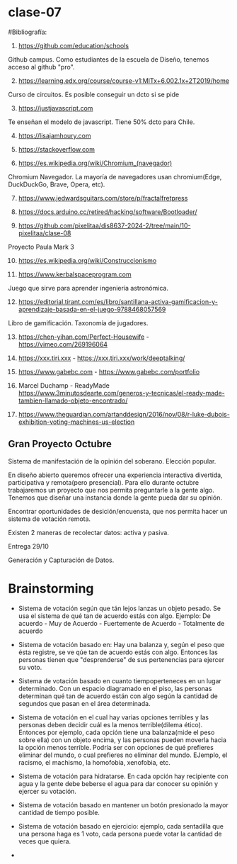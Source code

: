 # clase-07


#Bibliografía: 

1. https://github.com/education/schools

Github campus. Como estudiantes de la escuela de Diseño, tenemos acceso al github "pro".

2. https://learning.edx.org/course/course-v1:MITx+6.002.1x+2T2019/home

Curso de circuitos. Es posible conseguir un dcto si se pide

3. https://justjavascript.com 

Te enseñan el modelo de javascript. Tiene 50% dcto para Chile.

4. https://lisajamhoury.com

5. https://stackoverflow.com

6. https://es.wikipedia.org/wiki/Chromium_(navegador)

Chromium Navegador. La mayoría de navegadores usan chromium(Edge, DuckDuckGo, Brave, Opera, etc).

7. https://www.jedwardsguitars.com/store/p/fractalfretpress

8. https://docs.arduino.cc/retired/hacking/software/Bootloader/

9. https://github.com/pixelitaa/dis8637-2024-2/tree/main/10-pixelitaa/clase-08

Proyecto Paula Mark 3

10. https://es.wikipedia.org/wiki/Construccionismo

11. https://www.kerbalspaceprogram.com
    
Juego que sirve para aprender ingeniería astronómica.

12. https://editorial.tirant.com/es/libro/santillana-activa-gamificacion-y-aprendizaje-basada-en-el-juego-9788468057569

Libro de gamificación. Taxonomía de jugadores.

13. https://chen-yihan.com/Perfect-Housewife  -  https://vimeo.com/269196064

14. https://xxx.tiri.xxx - https://xxx.tiri.xxx/work/deeptalking/

15. https://www.gabebc.com - https://www.gabebc.com/portfolio

16. Marcel Duchamp - ReadyMade https://www.3minutosdearte.com/generos-y-tecnicas/el-ready-made-tambien-llamado-objeto-encontrado/

17. https://www.theguardian.com/artanddesign/2016/nov/08/r-luke-dubois-exhibition-voting-machines-us-election

## Gran Proyecto Octubre

Sistema de manifestación de la opinión del soberano. Elección popular.

En diseño abierto queremos ofrecer una experiencia interactiva divertida, participativa y remota(pero presencial). Para ello durante octubre trabajaremos un proyecto que nos permita preguntarle a la gente algo. Tenemos que diseñar una instancia donde la gente pueda dar su opinión.

Encontrar oportunidades de desición/encuensta, que nos permita hacer un sistema de votación remota.

Existen 2 maneras de recolectar datos: activa y pasiva.

Entrega 29/10

Generación y Capturación de Datos.


# Brainstorming

- Sistema de votación según que tán lejos lanzas un objeto pesado. Se usa el sistema de qué tan de acuerdo estás con algo. Ejemplo: De acuerdo - Muy de Acuerdo - Fuertemente de Acuerdo - Totalmente de acuerdo

- Sistema de votación basado en: Hay una balanza y, según el peso que ésta registre, se ve qúe tan de acuerdo estás con algo. Entonces las personas tienen que "desprenderse" de sus pertenencias para ejercer su voto.

- Sistema de votación basado en cuanto tiempoperteneces en un lugar determinado. Con un espacio diagramado en el piso, las personas determinan qué tan de acuerdo están con algo según la cantidad de segundos que pasan en el área determinada.

- Sistema de votación en el cual hay varias opciones terribles y las personas deben decidir cuál es la menos terrible(dilema ético). Entonces por ejemplo, cada opción tiene una balanza(mide el peso sobre ella) con un objeto encima, y las personas pueden moverla hacia la opción menos terrible. Podría ser con opciones de qué prefieres eliminar del mundo, o cual prefieres no eliminar del mundo. EJemplo, el racismo, el machismo, la homofobia, xenofobia, etc.

- Sistema de votación para hidratarse. En cada opción hay recipiente con agua y la gente debe beberse el agua  para dar  conocer su opinión y ejercer su votación.

- Sistema de votación basado en mantener un botón presionado la mayor cantidad de tiempo posible.

- Sistema de votación basado en ejercicio: ejemplo, cada sentadilla que una persona haga es 1 voto, cada persona puede votar la cantidad de veces que quiera.

- 

